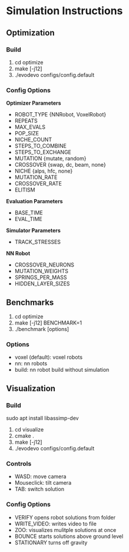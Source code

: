 # Simulation Instructions

## Optimization

### Build

1. cd optimize
1. make [-j12]
1. ./evodevo configs/config.default

### Config Options
**Optimizer Parameters**
- ROBOT_TYPE {NNRobot, VoxelRobot}
- REPEATS
- MAX_EVALS
- POP_SIZE
- NICHE_COUNT
- STEPS_TO_COMBINE
- STEPS_TO_EXCHANGE
- MUTATION {mutate, random}
- CROSSOVER {swap, dc, beam, none}
- NICHE {alps, hfc, none}
- MUTATION_RATE
- CROSSOVER_RATE
- ELITISM

**Evaluation Parameters**
- BASE_TIME
- EVAL_TIME

**Simulator Parameters**
- TRACK_STRESSES

**NN Robot**
- CROSSOVER_NEURONS
- MUTATION_WEIGHTS
- SPRINGS_PER_MASS
- HIDDEN_LAYER_SIZES

## Benchmarks
1. cd optimize
1. make [-j12] BENCHMARK=1
1. ./benchmark [options]

### Options
- voxel (default): voxel robots
- nn: nn robots
- build: nn robot build without simulation

## Visualization

### Build
sudo apt install libassimp-dev

1. cd visualize
1. cmake .
1. make [-j12]
1. ./evodevo configs/config.default

### Controls

- WASD: move camera
- Mouseclick: tilt camera
- TAB: switch solution

### Config Options
- VERIFY	    opens robot solutions from folder
- WRITE_VIDEO:  writes video to file
- ZOO:          visualizes mulitple solutions at once
- BOUNCE        starts solutions above ground level
- STATIONARY    turns off gravity